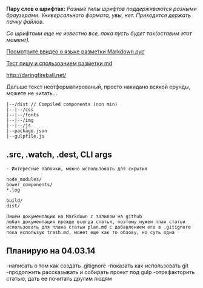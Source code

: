 **Пару слов о шрифтах:**
*Разные типы шрифтов поддерживаются разными браузерами.*
*Универсального формата, увы, нет. Приходится держать пачку файлов.*

*Со шрифтами еще не известно все, пока пусть будет так(оставим этот момент).*

[Посмотрите ввидео о языке разметки Markdown *рус*](http://www.youtube.com/user/ArtSorax?feature=watch)

[Тест пишу и спользоанием разметки md](https://help.github.com/articles/markdown-basics)

<a href="http://daringfireball.net/">http://daringfireball.net/</a>

Дальше текст неотформатированый, просто накидано всякой ерунды, можете не читать...
```
|--/dist // Compiled components (non min)
|--|--/css
|--|--/fonts
|--|--/img
|--|--/js
|--package.json
|--gulpfile.js
```

## .src, .watch, .dest, CLI args 
	- Интересные папочки, можно использовать для скрытия

	node_modules/
	bower_components/
	*.log

	build/
	dist/

	Пишем документацию на Markdown с заливом на github
	любая документация прежде всегда статья, поэтому нужен план статьи
	использовать для плана статьи plan.md с добавлением его в .gitignore
	пока использую trash.md, может еще как то обзову, но суть одна

## Планирую на 04.03.14
-написать о том как создать .gitignore
-показать как использовать git
-продолжить рассказывать и собирать проект под gulp
-отрефакторить статью, дать ее почитать другим людям